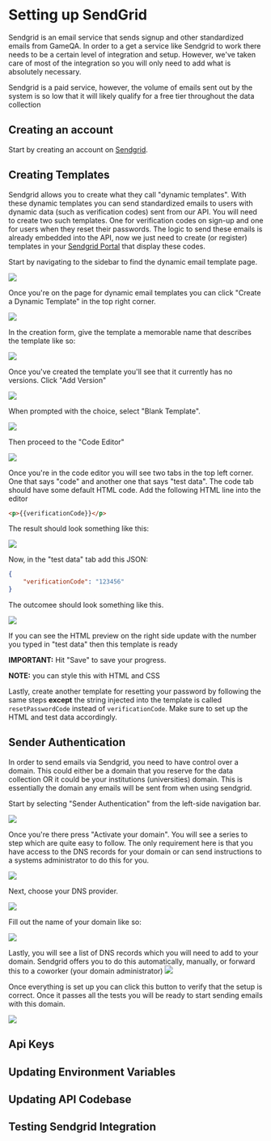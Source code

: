 # Setting up SendGrid

Sendgrid 
is an email service that sends signup and other standardized emails from GameQA. In order to a get a service like Sendgrid
to work there needs to be a certain level of integration and setup. However, we've taken care of most of the integration
so you will only need to add what is absolutely necessary.

Sendgrid is a paid service, however, the volume of emails sent out by the system is so low that it will likely qualify for a free tier throughout the data collection

## Creating an account
Start by creating an account on [Sendgrid](https://app.sendgrid.com).

## Creating Templates
Sendgrid allows you to create what they call "dynamic templates". With these dynamic templates you can send standardized emails to users with dynamic data (such as  verification codes) sent from our API. You will need to create two such templates. One for verification codes on sign-up and one for users when they reset their passwords. The logic to send these emails is already embedded into the API, now we just need to create (or register) templates in your [Sendgrid Portal](https://app.sendgrid.com) that display these codes. 

Start by navigating to the sidebar to find the dynamic email template page. 

![](../_media/sg_menu_dynamic_demplates.png)

Once you're on the page for dynamic email templates you can click "Create a Dynamic Template" in the top right corner.

![](../_media/sg_dynamic_templates_view.png)

In the creation form, give the template a memorable name that describes the template like so:

![](../_media/sg_create_dynamic_template.png)

Once you've created the template you'll see that it currently has no versions. Click "Add Version"

![](../_media/sg_created_template_no_version.png)

When prompted with the choice, select "Blank Template".

![](../_media/sg_create_version_1.png)

Then proceed to the "Code Editor"

![](../_media/sg_create_version_2.png)

Once you're in the code editor you will see two tabs in the top left corner. One that says "code" and another one that says "test data". The code tab should have some default HTML code. Add the following HTML line into the editor

```html
<p>{{verificationCode}}</p>
```

The result should look something like this:

![](../_media/sg_verificationcode.png)

Now, in the "test data" tab add this JSON:

```json
{
    "verificationCode": "123456"
}
```

The outcomee should look something like this.

![](../_media/sg_verification_dynamic_data.png)

If you can see the HTML preview on the right side update with the number you typed in "test data" then this template is ready

**IMPORTANT:** Hit "Save" to save your progress.

**NOTE:** you can style this with HTML and CSS

Lastly, create another template for resetting your password by following the same steps **except** the string injected into the template is called `resetPasswordCode` instead of `verificationCode`. Make sure to set up the HTML and test data accordingly.

## Sender Authentication

In order to send emails via Sendgrid, you need to have control over a domain. This could either be a domain that you reserve for the data collection OR it could be your institutions (universities) domain. This is essentially the domain any emails will be sent from when using sendgrid.

Start by selecting "Sender Authentication" from the left-side navigation bar.

![](../_media/sg_menu_sender_auth.png)

Once you're there press "Activate your domain". You will see a series to step which are quite easy to follow. The only requirement here is that you have access to the DNS records for your domain or can send instructions to a systems administrator to do this for you.

![](../_media/sg_sender_auth_1.png)

Next, choose your DNS provider.

![](../_media/sg_sender_auth_2.png)

Fill out the name of your domain like so:

![](../_media/sg_sender_auth_3.png)

Lastly, you will see a list of DNS records which you will need to add to your domain. Sendgrid offers you to do this automatically, manually, or forward this to a coworker (your domain administrator)
![](../_media/sg_sender_auth_4.png)

Once everything is set up you can click this button to verify that the setup is correct. Once it passes all the tests you will be ready to start sending emails with this domain.

![](../_media/sg_sender_auth_5.png)

## Api Keys

## Updating Environment Variables

## Updating API Codebase

## Testing Sendgrid Integration
